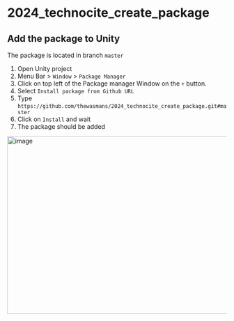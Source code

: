 # 2024_technocite_create_package

## Add the package to Unity
The package is located in branch `master`
1. Open Unity project
2. Menu Bar > `Window` > `Package Manager`
3. Click on top left of the Package manager Window on the `+` button.
4. Select `Install package from Github URL`
5. Type `https://github.com/thewasmans/2024_technocite_create_package.git#master`
6. Click on `Install` and wait
7. The package should be added
<img width="1292" height="408" alt="image" src="https://github.com/user-attachments/assets/d1b8ed80-ae05-48d8-b2d4-e8c9caf890a8" />

